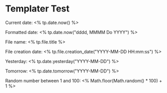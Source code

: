 # Templater Test

Current date: <% tp.date.now() %>

Formatted date: <% tp.date.now("dddd, MMMM Do YYYY") %>

File name: <% tp.file.title %>

File creation date: <% tp.file.creation_date("YYYY-MM-DD HH:mm:ss") %>

Yesterday: <% tp.date.yesterday("YYYY-MM-DD") %>

Tomorrow: <% tp.date.tomorrow("YYYY-MM-DD") %>

Random number between 1 and 100: <% Math.floor(Math.random() * 100) + 1 %>
